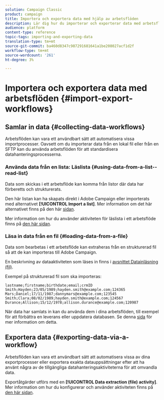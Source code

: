 ```yaml
---
solution: Campaign Classic
product: campaign
title: Importera och exportera data med hjälp av arbetsflöden
description: Lär dig hur du importerar och exporterar data med arbetsflöden i Campaign Classic.
audience: platform
content-type: reference
topic-tags: importing-and-exporting-data
translation-type: tm+mt
source-git-commit: ba460d8347c987291681641a1be208027acf1d2f
workflow-type: tm+mt
source-wordcount: '261'
ht-degree: 3%

---
```



# Importera och exportera data med arbetsflöden {#import-export-workflows}

## Samlar in data {#collecting-data-workflows}

Arbetsflöden kan vara ett användbart sätt att automatisera vissa importprocesser. Oavsett om du importerar data från en lokal fil eller från en SFTP kan du använda arbetsflöden för att standardisera datahanteringsprocesserna.

### Använda data från en lista: Läslista {#using-data-from-a-list--read-list}

Data som skickas i ett arbetsflöde kan komma från listor där data har förberetts och strukturerats.

Den här listan kan ha skapats direkt i Adobe Campaign eller importerats med alternativet **[!UICONTROL Import a list]**. Mer information om det här alternativet finns på den här [sidan](../../platform/using/about-generic-imports-exports.md).

Mer information om hur du använder aktiviteten för läslista i ett arbetsflöde finns på [den här sidan](../../workflow/using/read-list.md).

### Läsa in data från en fil {#loading-data-from-a-file}

Data som bearbetas i ett arbetsflöde kan extraheras från en strukturerad fil så att de kan importeras till Adobe Campaign.

En beskrivning av dataaktiviteten som läses in finns i [avsnittet Datainläsning (fil)](../../workflow/using/data-loading--file-.md).

Exempel på strukturerad fil som ska importeras:

```
lastname;firstname;birthdate;email;crmID
Smith;Hayden;23/05/1989;hayden.smith@example.com;124365
Mars;Daniel;17/11/1987;dannymars@example.com;123545
Smith;Clara;08/02/1989;hayden.smith@example.com;124567
Durance;Allison;15/12/1978;allison.durance@example.com;120987
```

När data har samlats in kan du använda dem i dina arbetsflöden, till exempel för att förbättra en leverans eller uppdatera databasen. Se denna [sida](../../workflow/using/how-to-use-workflow-data.md) för mer information om detta.

## Exportera data {#exporting-data-via-a-workflow}

Arbetsflöden kan vara ett användbart sätt att automatisera vissa av dina exportprocesser eller exportera exakta datauppsättningar efter att ha använt några av de tillgängliga datahanteringsaktiviteterna för att omvandla data.

Exportåtgärder utförs med en **[!UICONTROL Data extraction (file) activity]**. Mer information om hur du konfigurerar och använder aktiviteten finns på [den här sidan](../../workflow/using/extraction--file-.md).
